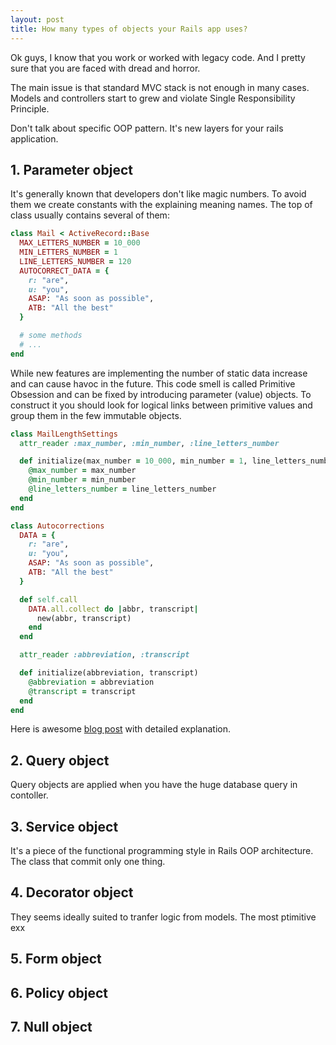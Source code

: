 ```yaml
---
layout: post
title: How many types of objects your Rails app uses?
---
```


Ok guys, I know that you work or worked with legacy code. And I pretty sure that you are faced with dread and horror.

The main issue is that standard MVC stack is not enough in many cases. Models and controllers start to grew and violate Single Responsibility Principle.

Don't talk about specific OOP pattern. It's new layers for your rails application.

## 1. Parameter object

It's generally known that developers don't like magic numbers. To avoid them we create constants with the explaining meaning names. The top of class usually contains several of them:

~~~ruby
class Mail < ActiveRecord::Base
  MAX_LETTERS_NUMBER = 10_000
  MIN_LETTERS_NUMBER = 1
  LINE_LETTERS_NUMBER = 120
  AUTOCORRECT_DATA = {
    r: "are",
    u: "you",
    ASAP: "As soon as possible",
    ATB: "All the best"
  }

  # some methods
  # ...
end
~~~

While new features are implementing the number of static data increase and can cause havoc in the future. This code smell is called Primitive Obsession and can be fixed by introducing parameter (value) objects. To construct it you should look for logical links between primitive values and group them in the few immutable objects.

~~~ruby
class MailLengthSettings
  attr_reader :max_number, :min_number, :line_letters_number

  def initialize(max_number = 10_000, min_number = 1, line_letters_number = 120)
    @max_number = max_number
    @min_number = min_number
    @line_letters_number = line_letters_number
  end
end
~~~

~~~ruby
class Autocorrections
  DATA = {
    r: "are",
    u: "you",
    ASAP: "As soon as possible",
    ATB: "All the best"
  }

  def self.call
    DATA.all.collect do |abbr, transcript|
      new(abbr, transcript)
    end
  end

  attr_reader :abbreviation, :transcript

  def initialize(abbreviation, transcript)
    @abbreviation = abbreviation
    @transcript = transcript
  end
end
~~~

Here is awesome [blog post](http://eftimov.net/primitive-obsession-ruby) with detailed explanation.

## 2. Query object

Query objects are applied when you have the huge database query in contoller.

## 3. Service object

It's a piece of the functional programming style in Rails OOP architecture. The class that commit only one thing.

## 4. Decorator object

They seems ideally suited to tranfer logic from models. The most ptimitive exx

## 5. Form object

## 6. Policy object

## 7. Null object
